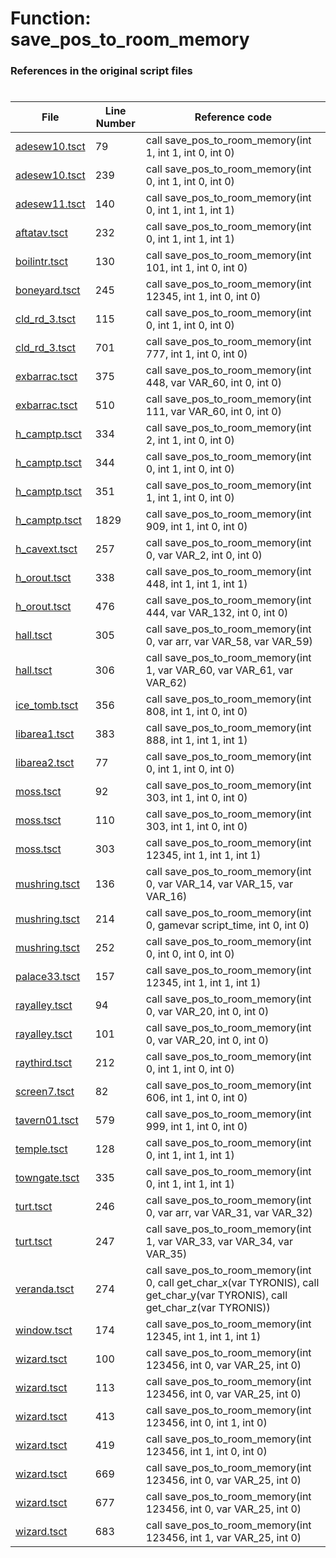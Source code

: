 # Function: save_pos_to_room_memory
### References in the original script files

#

| File | Line Number | Reference code |
| --- | --- | --- |
| [adesew10.tsct](../../../out/adesew10.tsct#L79) | 79 | call save_pos_to_room_memory(int 1, int 1, int 0, int 0) |
| [adesew10.tsct](../../../out/adesew10.tsct#L239) | 239 | call save_pos_to_room_memory(int 0, int 1, int 0, int 0) |
| [adesew11.tsct](../../../out/adesew11.tsct#L140) | 140 | call save_pos_to_room_memory(int 0, int 1, int 1, int 1) |
| [aftatav.tsct](../../../out/aftatav.tsct#L232) | 232 | call save_pos_to_room_memory(int 0, int 1, int 1, int 1) |
| [boilintr.tsct](../../../out/boilintr.tsct#L130) | 130 | call save_pos_to_room_memory(int 101, int 1, int 0, int 0) |
| [boneyard.tsct](../../../out/boneyard.tsct#L245) | 245 | call save_pos_to_room_memory(int 12345, int 1, int 0, int 0) |
| [cld_rd_3.tsct](../../../out/cld_rd_3.tsct#L115) | 115 | call save_pos_to_room_memory(int 0, int 1, int 0, int 0) |
| [cld_rd_3.tsct](../../../out/cld_rd_3.tsct#L701) | 701 | call save_pos_to_room_memory(int 777, int 1, int 0, int 0) |
| [exbarrac.tsct](../../../out/exbarrac.tsct#L375) | 375 | call save_pos_to_room_memory(int 448, var VAR_60, int 0, int 0) |
| [exbarrac.tsct](../../../out/exbarrac.tsct#L510) | 510 | call save_pos_to_room_memory(int 111, var VAR_60, int 0, int 0) |
| [h_camptp.tsct](../../../out/h_camptp.tsct#L334) | 334 | call save_pos_to_room_memory(int 2, int 1, int 0, int 0) |
| [h_camptp.tsct](../../../out/h_camptp.tsct#L344) | 344 | call save_pos_to_room_memory(int 0, int 1, int 0, int 0) |
| [h_camptp.tsct](../../../out/h_camptp.tsct#L351) | 351 | call save_pos_to_room_memory(int 1, int 1, int 0, int 0) |
| [h_camptp.tsct](../../../out/h_camptp.tsct#L1829) | 1829 | call save_pos_to_room_memory(int 909, int 1, int 0, int 0) |
| [h_cavext.tsct](../../../out/h_cavext.tsct#L257) | 257 | call save_pos_to_room_memory(int 0, var VAR_2, int 0, int 0) |
| [h_orout.tsct](../../../out/h_orout.tsct#L338) | 338 | call save_pos_to_room_memory(int 448, int 1, int 1, int 1) |
| [h_orout.tsct](../../../out/h_orout.tsct#L476) | 476 | call save_pos_to_room_memory(int 444, var VAR_132, int 0, int 0) |
| [hall.tsct](../../../out/hall.tsct#L305) | 305 | call save_pos_to_room_memory(int 0, var arr, var VAR_58, var VAR_59) |
| [hall.tsct](../../../out/hall.tsct#L306) | 306 | call save_pos_to_room_memory(int 1, var VAR_60, var VAR_61, var VAR_62) |
| [ice_tomb.tsct](../../../out/ice_tomb.tsct#L356) | 356 | call save_pos_to_room_memory(int 808, int 1, int 0, int 0) |
| [libarea1.tsct](../../../out/libarea1.tsct#L383) | 383 | call save_pos_to_room_memory(int 888, int 1, int 1, int 1) |
| [libarea2.tsct](../../../out/libarea2.tsct#L77) | 77 | call save_pos_to_room_memory(int 0, int 1, int 0, int 0) |
| [moss.tsct](../../../out/moss.tsct#L92) | 92 | call save_pos_to_room_memory(int 303, int 1, int 0, int 0) |
| [moss.tsct](../../../out/moss.tsct#L110) | 110 | call save_pos_to_room_memory(int 303, int 1, int 0, int 0) |
| [moss.tsct](../../../out/moss.tsct#L303) | 303 | call save_pos_to_room_memory(int 12345, int 1, int 1, int 1) |
| [mushring.tsct](../../../out/mushring.tsct#L136) | 136 | call save_pos_to_room_memory(int 0, var VAR_14, var VAR_15, var VAR_16) |
| [mushring.tsct](../../../out/mushring.tsct#L214) | 214 | call save_pos_to_room_memory(int 0, gamevar script_time, int 0, int 0) |
| [mushring.tsct](../../../out/mushring.tsct#L252) | 252 | call save_pos_to_room_memory(int 0, int 0, int 0, int 0) |
| [palace33.tsct](../../../out/palace33.tsct#L157) | 157 | call save_pos_to_room_memory(int 12345, int 1, int 1, int 1) |
| [rayalley.tsct](../../../out/rayalley.tsct#L94) | 94 | call save_pos_to_room_memory(int 0, var VAR_20, int 0, int 0) |
| [rayalley.tsct](../../../out/rayalley.tsct#L101) | 101 | call save_pos_to_room_memory(int 0, var VAR_20, int 0, int 0) |
| [raythird.tsct](../../../out/raythird.tsct#L212) | 212 | call save_pos_to_room_memory(int 0, int 1, int 0, int 0) |
| [screen7.tsct](../../../out/screen7.tsct#L82) | 82 | call save_pos_to_room_memory(int 606, int 1, int 0, int 0) |
| [tavern01.tsct](../../../out/tavern01.tsct#L579) | 579 | call save_pos_to_room_memory(int 999, int 1, int 0, int 0) |
| [temple.tsct](../../../out/temple.tsct#L128) | 128 | call save_pos_to_room_memory(int 0, int 1, int 1, int 1) |
| [towngate.tsct](../../../out/towngate.tsct#L335) | 335 | call save_pos_to_room_memory(int 0, int 1, int 1, int 1) |
| [turt.tsct](../../../out/turt.tsct#L246) | 246 | call save_pos_to_room_memory(int 0, var arr, var VAR_31, var VAR_32) |
| [turt.tsct](../../../out/turt.tsct#L247) | 247 | call save_pos_to_room_memory(int 1, var VAR_33, var VAR_34, var VAR_35) |
| [veranda.tsct](../../../out/veranda.tsct#L274) | 274 | call save_pos_to_room_memory(int 0, call get_char_x(var TYRONIS), call get_char_y(var TYRONIS), call get_char_z(var TYRONIS)) |
| [window.tsct](../../../out/window.tsct#L174) | 174 | call save_pos_to_room_memory(int 12345, int 1, int 1, int 1) |
| [wizard.tsct](../../../out/wizard.tsct#L100) | 100 | call save_pos_to_room_memory(int 123456, int 0, var VAR_25, int 0) |
| [wizard.tsct](../../../out/wizard.tsct#L113) | 113 | call save_pos_to_room_memory(int 123456, int 0, var VAR_25, int 0) |
| [wizard.tsct](../../../out/wizard.tsct#L413) | 413 | call save_pos_to_room_memory(int 123456, int 0, int 1, int 0) |
| [wizard.tsct](../../../out/wizard.tsct#L419) | 419 | call save_pos_to_room_memory(int 123456, int 1, int 0, int 0) |
| [wizard.tsct](../../../out/wizard.tsct#L669) | 669 | call save_pos_to_room_memory(int 123456, int 0, var VAR_25, int 0) |
| [wizard.tsct](../../../out/wizard.tsct#L677) | 677 | call save_pos_to_room_memory(int 123456, int 0, var VAR_25, int 0) |
| [wizard.tsct](../../../out/wizard.tsct#L683) | 683 | call save_pos_to_room_memory(int 123456, int 1, var VAR_25, int 0) |
